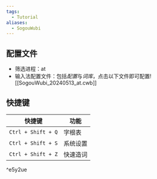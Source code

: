 ```yaml
---
tags:
  - Tutorial
aliases:
  - SogouWubi
---
```

## 配置文件
- 筛选进程：at 
- 输入法配置文件：包括*配置*与*词库*，点击以下文件即可配置![[SogouWubi_20240513_at.cwb]]
## 快捷键

| 快捷键                | 功能   |
| ------------------ | ---- |
| `Ctrl + Shift + Q` | 字根表  |
| `Ctrl + Shift + S` | 系统设置 |
| `Ctrl + Shift + Z` | 快速造词 |

^e5y2ue